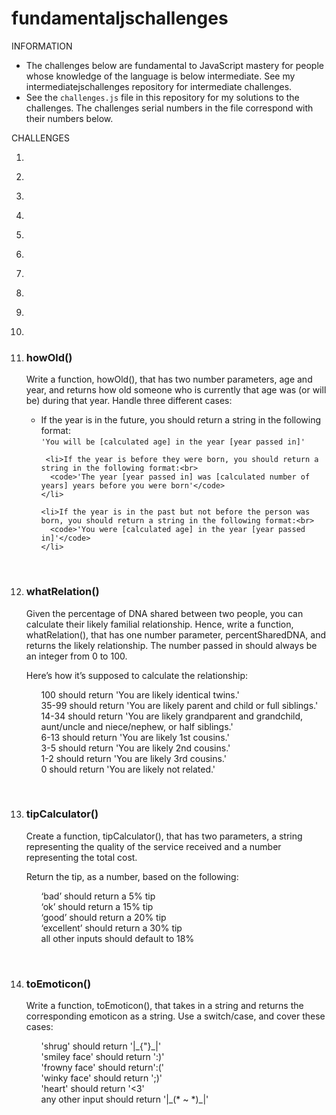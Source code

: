 # fundamentaljschallenges
INFORMATION
<ul>
 <li>The challenges below are fundamental to JavaScript mastery for people whose knowledge of the language is below intermediate. See my intermediatejschallenges repository for intermediate challenges.</li>
 <li>See the <code>challenges.js</code> file in this repository for my solutions to the challenges. The challenges serial numbers in the file correspond with their numbers below.</li>
 </ul>
 
 <p>CHALLENGES</p>
 <ol>
  <li>
   <p><strong></strong></p>
   <p></p>
  </li>
 <li>
   <p><strong></strong></p>
   <p></p>
  </li>
 <li>
   <p><strong></strong></p>
   <p></p>
  </li>
 <li>
   <p><strong></strong></p>
   <p></p>
  </li>
 <li>
   <p><strong></strong></p>
   <p></p>
  </li>
 <li>
   <p><strong></strong></p>
   <p></p>
  </li>
 <li>
   <p><strong></strong></p>
   <p></p>
  </li>
 <li>
   <p><strong></strong></p>
   <p></p>
  </li>
 <li>
   <p><strong></strong></p>
   <p></p>
  </li>
 <li>
   <p><strong></strong></p>
   <p></p>
  </li>
 <li>
   <h3><strong>howOld()</strong></h3>
   <p>
    Write a function, howOld(), that has two number parameters, age and year, and returns how old someone who is currently that age was (or will be) during that year. Handle three different cases:
   <ul>
     <li>If the year is in the future, you should return a string in the following format:<br>
      <code>'You will be [calculated age] in the year [year passed in]'</code>
    </li>
      
     <li>If the year is before they were born, you should return a string in the following format:<br>
      <code>'The year [year passed in] was [calculated number of years] years before you were born'</code>
    </li>

    <li>If the year is in the past but not before the person was born, you should return a string in the following format:<br>
      <code>'You were [calculated age] in the year [year passed in]'</code>
    </li>
  </ul>
  </p>
  </li>
 
  <p> &nbsp; </p>
 <li>
   <h3><strong>whatRelation()</strong></h3>
   <p>
    Given the percentage of DNA shared between two people, you can calculate their likely familial relationship. Hence, write a function, whatRelation(), that has one number parameter, percentSharedDNA, and returns the likely relationship. The number passed in should always be an integer from 0 to 100.

  <p>Here’s how it’s supposed to calculate the relationship:</p>
  <ul>
     100 should return 'You are likely identical twins.'<br>
     35-99 should return 'You are likely parent and child or full siblings.'<br>
     14-34 should return 'You are likely grandparent and grandchild, aunt/uncle and niece/nephew, or half siblings.'<br>
     6-13 should return 'You are likely 1st cousins.'<br>
     3-5 should return 'You are likely 2nd cousins.'<br>
     1-2 should return 'You are likely 3rd cousins.'<br>
     0 should return 'You are likely not related.'
  </ul>
   </p>
  </li>
 
 <p> &nbsp; </p>
 <li>
   <h3><strong>tipCalculator()</strong></h3>
   <p>
    Create a function, tipCalculator(), that has two parameters, a string representing the quality of the service received and a number representing the total cost.
   <p>
     Return the tip, as a number, based on the following:
     <ul>
       ‘bad’ should return a 5% tip<br>
       ‘ok’ should return a 15% tip<br>
       ‘good’ should return a 20% tip<br>
       ‘excellent’ should return a 30% tip<br>
       all other inputs should default to 18%
     </ul>
  </p>
   </p>
  </li>
 
 <p> &nbsp; </p>
 <li>
   <h3><strong>toEmoticon()</strong></h3>
   <p>
     Write a function, toEmoticon(), that takes in a string and returns the corresponding emoticon as a string. Use a switch/case, and cover these cases:
     <ul>
      'shrug' should return '|_{"}_|'<br>
      'smiley face' should return ':)'<br>
      'frowny face' should return':('<br>
      'winky face' should return ';)'<br>
      'heart' should return '<3'<br>
      any other input should return '|_(* ~ *)_|'
    </ul>
   </p>
  </li>
 </ol>
 
 
